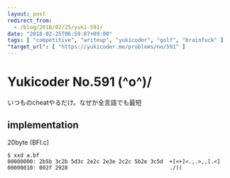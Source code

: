 ```yaml
---
layout: post
redirect_from:
  - /blog/2018/02/25/yuki-591/
date: "2018-02-25T06:59:07+09:00"
tags: [ "competitive", "writeup", "yukicoder", "golf", "brainfuck" ]
"target_url": [ "https://yukicoder.me/problems/no/591" ]
---
```


# Yukicoder No.591 (^o^)/

いつものcheatやるだけ。なぜか全言語でも最短

## implementation

$20$byte (BFI.c)

``` brainfuck
$ xxd a.bf
00000000: 2b5b 3c2b 5d3c 2e2c 2e3e 2c2c 5b2e 3c5d  +[<+]<.,.>,,[.<]
00000010: 002f 2928                                ./)(
```
